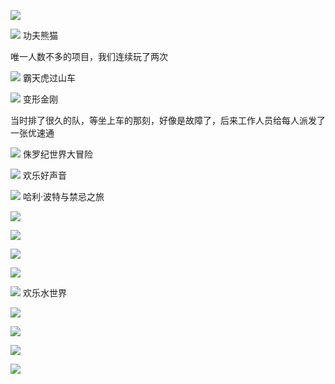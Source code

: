 <!--##
{
        "description": "当天人太多了，排队很长",
        "tag": [
            "哈利·波特与禁忌之旅",
            "功夫熊猫",
            "变形金刚",
            "欢乐水世界",
            "霸天虎过山车",
            "侏罗纪世界大冒险"
        ],
        "img":"https://picserver.duoyu.link/picfile/image/202309/07-1694101825765.jpg",
        "video":"",
        "dateYY": "2023",
        "dateMM": "08",
        "dateDD": "20",
        "dateAMPM":"早上",
        "placeMap":"环球影城",
        "device":"iPhone 11",
        "itinerary":"",
        "signal":""
    }
 ##-->
<p class="camera-img-item">
    <img src="https://picserver.duoyu.link/picfile/image/202309/14-1694624297532.jpg">
    <span></span>
</p>

<p class="camera-img-item">
    <img src="https://picserver.duoyu.link/picfile/image/202309/14-1694624193452.jpg">
    <span>功夫熊猫</span>
</p>

唯一人数不多的项目，我们连续玩了两次
<p class="camera-img-item">
    <img src="https://picserver.duoyu.link/picfile/image/202309/14-1694624829128.jpg">
    <span>霸天虎过山车</span>
</p>

<p class="camera-img-item">
    <img src="https://picserver.duoyu.link/picfile/image/202309/14-1694624206529.jpg">
    <span>变形金刚</span>
</p>

当时排了很久的队，等坐上车的那刻，好像是故障了，后来工作人员给每人派发了一张优速通
<p class="camera-img-item">
    <img src="https://picserver.duoyu.link/picfile/image/202309/14-1694624222451.jpg">
    <span>侏罗纪世界大冒险</span>
</p>

<p class="camera-img-item">
    <img src="https://picserver.duoyu.link/picfile/image/202309/14-1694624268173.jpg">
    <span>欢乐好声音</span>
</p>

<p class="camera-img-item">
    <img src="https://picserver.duoyu.link/picfile/image/202309/07-1694101396512.jpg">
    <span>哈利·波特与禁忌之旅</span>
</p>

<p class="camera-img-item">
    <img src="https://picserver.duoyu.link/picfile/image/202309/14-1694624308950.jpg">
    <span></span>
</p>

<p class="camera-img-item">
    <img src="https://picserver.duoyu.link/picfile/image/202309/07-1694101396512.jpg">
    <span></span>
</p>

<p class="camera-img-item">
    <img src="https://picserver.duoyu.link/picfile/image/202309/14-1694624325647.jpg">
    <span></span>
</p>

<p class="camera-img-item">
    <img src="https://picserver.duoyu.link/picfile/image/202309/14-1694624334496.jpg">
    <span></span>
</p>

<p class="camera-img-item">
    <img src="https://picserver.duoyu.link/picfile/image/202309/14-1694624344588.jpg">
    <span>欢乐水世界</span>
</p>

<p class="camera-img-item">
    <img src="https://picserver.duoyu.link/picfile/image/202309/14-1694624881197.jpg">
    <span></span>
</p>

<p class="camera-img-item">
    <img src="https://picserver.duoyu.link/picfile/image/202309/14-1694624897837.jpg">
    <span></span>
</p>

<p class="camera-img-item">
    <img src="https://picserver.duoyu.link/picfile/image/202309/14-1694624906018.jpg">
    <span></span>
</p>

<p class="camera-img-item">
    <img src="https://picserver.duoyu.link/picfile/image/202309/14-1694624916138.jpg">
    <span></span>
</p>